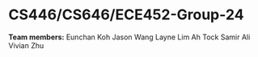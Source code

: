# CS446/CS646/ECE452-Group-24
**Team members:** 
Eunchan Koh
Jason Wang
Layne Lim Ah Tock
Samir Ali
Vivian Zhu
